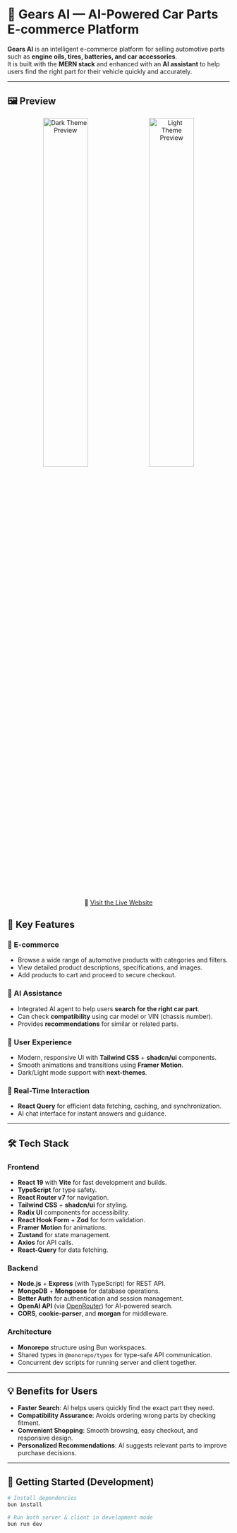# 🚗 Gears AI — AI-Powered Car Parts E-commerce Platform

**Gears AI** is an intelligent e-commerce platform for selling automotive parts such as **engine oils, tires, batteries, and car accessories**.  
It is built with the **MERN stack** and enhanced with an **AI assistant** to help users find the right part for their vehicle quickly and accurately.

---

## 🖼️ Preview

<p align="center">
  <img src="/dark.png" alt="Dark Theme Preview" width="45%" style="border-radius: 10px; margin-right: 10px;" />
  <img src="/light.png" alt="Light Theme Preview" width="45%" style="border-radius: 10px;" />
</p>

<p align="center">
  🔗 <a href="https://gears-ai.vercel.app" target="_blank">Visit the Live Website</a>
</p>

## 🌟 Key Features

### 🛒 E-commerce

- Browse a wide range of automotive products with categories and filters.
- View detailed product descriptions, specifications, and images.
- Add products to cart and proceed to secure checkout.

### 🤖 AI Assistance

- Integrated AI agent to help users **search for the right car part**.
- Can check **compatibility** using car model or VIN (chassis number).
- Provides **recommendations** for similar or related parts.

### 🎨 User Experience

- Modern, responsive UI with **Tailwind CSS** + **shadcn/ui** components.
- Smooth animations and transitions using **Framer Motion**.
- Dark/Light mode support with **next-themes**.

### 🔄 Real-Time Interaction

- **React Query** for efficient data fetching, caching, and synchronization.
- AI chat interface for instant answers and guidance.

---

## 🛠️ Tech Stack

### **Frontend**

- **React 19** with **Vite** for fast development and builds.
- **TypeScript** for type safety.
- **React Router v7** for navigation.
- **Tailwind CSS** + **shadcn/ui** for styling.
- **Radix UI** components for accessibility.
- **React Hook Form** + **Zod** for form validation.
- **Framer Motion** for animations.
- **Zustand** for state management.
- **Axios** for API calls.
- **React-Query** for data fetching.

### **Backend**

- **Node.js** + **Express** (with TypeScript) for REST API.
- **MongoDB** + **Mongoose** for database operations.
- **Better Auth** for authentication and session management.
- **OpenAI API** (via [OpenRouter](https://openrouter.ai/)) for AI-powered search.
- **CORS**, **cookie-parser**, and **morgan** for middleware.

### **Architecture**

- **Monorepo** structure using Bun workspaces.
- Shared types in `@monorepo/types` for type-safe API communication.
- Concurrent dev scripts for running server and client together.

---

## 💡 Benefits for Users

- **Faster Search**: AI helps users quickly find the exact part they need.
- **Compatibility Assurance**: Avoids ordering wrong parts by checking fitment.
- **Convenient Shopping**: Smooth browsing, easy checkout, and responsive design.
- **Personalized Recommendations**: AI suggests relevant parts to improve purchase decisions.

---

## 🚀 Getting Started (Development)

```bash
# Install dependencies
bun install

# Run both server & client in development mode
bun run dev
```
